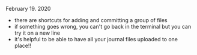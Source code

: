February 19. 2020

- there are shortcuts for adding and committing a group of files
- if something goes wrong, you can't go back in the terminal but you can try it on a new line
- it's helpful to be able to have all your journal files uploaded to one place!!